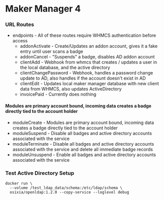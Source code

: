 # Maker Manager 4


### URL Routes
- endpoints - All of these routes require WHMCS authentication before access
  - addonActivate - Create/Updates an addon account, gives it a fake entry until user scans a badge
  - addonCancel - "Suspends" a badge, disables AD addon account
  - clientAdd - Webhook from whmcs that creates / updates a user in the local database, and the active directory 
  - clientChangePassword - Webhook, handles a password change update to AD, also handles if the account doesn't exist in AD
  - clientEdit - Updates local maker manager database with new client data from WHMCS, also updates ActiveDirectory
  - invoicePaid - Currently does nothing
#### Modules are primary account bound, incoming data creates a badge directly tied to the account holder
  - moduleCreate - Modules are primary account bound, incoming data creates a badge directly tied to the account holder
  - moduleSuspend - Disable all badges and active directory accounts associated with the service
  - moduleTerminate - Disable all badges and active directory accounts associated with the service and delete all immediate badge records
  - moduleUnsuspend - Enable all badges and active directory accounts associated with the service
  
  
### Test Active Directory Setup
```
docker run \
  --volume /test_ldap_data/schema:/etc/ldap/schema \
  osixia/openldap:1.2.0 --copy-service --loglevel debug

```